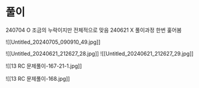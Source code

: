 # 풀이


240704 O 조금의 누락이지만 전체적으로 맞음
240621 X 풀이과정 한번 훑어봄

![[Untitled_20240705_090910_49.jpg]]

![[Untitled_20240621_212627_28.jpg]]
![[Untitled_20240621_212627_29.jpg]]


![[13 RC 문제풀이-167-21-1.jpg]]

![[13 RC 문제풀이-168.jpg]]